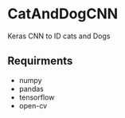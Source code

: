 # CatAndDogCNN
Keras CNN to ID cats and Dogs

## Requirments
- numpy
- pandas
- tensorflow
- open-cv